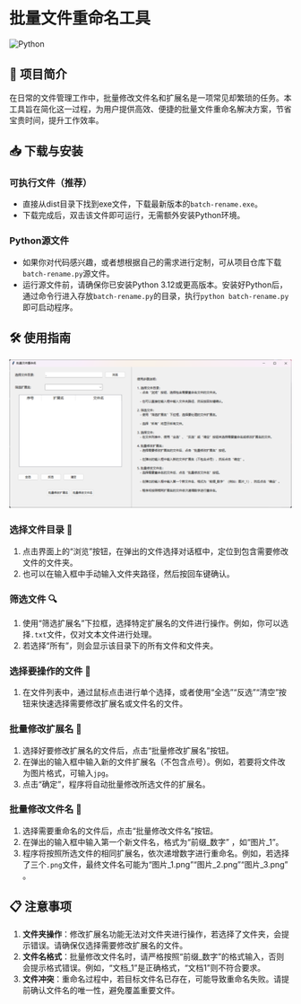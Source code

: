 # 批量文件重命名工具 
![Python](https://img.shields.io/badge/Python-3.12+-blue.svg)


## 🌟 项目简介
在日常的文件管理工作中，批量修改文件名和扩展名是一项常见却繁琐的任务。本工具旨在简化这一过程，为用户提供高效、便捷的批量文件重命名解决方案，节省宝贵时间，提升工作效率。

## 📥 下载与安装
### 可执行文件（推荐）
- 直接从dist目录下找到exe文件，下载最新版本的`batch-rename.exe`。
- 下载完成后，双击该文件即可运行，无需额外安装Python环境。

### Python源文件
- 如果你对代码感兴趣，或者想根据自己的需求进行定制，可从项目仓库下载`batch-rename.py`源文件。
- 运行源文件前，请确保你已安装Python 3.12或更高版本。安装好Python后，通过命令行进入存放`batch-rename.py`的目录，执行`python batch-rename.py`即可启动程序。

## 🛠 使用指南
![img.png](img.png)
### 选择文件目录 📂
1. 点击界面上的“浏览”按钮，在弹出的文件选择对话框中，定位到包含需要修改文件的文件夹。
2. 也可以在输入框中手动输入文件夹路径，然后按回车键确认。

### 筛选文件 🔍
1. 使用“筛选扩展名”下拉框，选择特定扩展名的文件进行操作。例如，你可以选择`.txt`文件，仅对文本文件进行处理。
2. 若选择“所有”，则会显示该目录下的所有文件和文件夹。

### 选择要操作的文件 📃
1. 在文件列表中，通过鼠标点击进行单个选择，或者使用“全选”“反选”“清空”按钮来快速选择需要修改扩展名或文件名的文件。

### 批量修改扩展名 🔄
1. 选择好要修改扩展名的文件后，点击“批量修改扩展名”按钮。
2. 在弹出的输入框中输入新的文件扩展名（不包含点号）。例如，若要将文件改为图片格式，可输入`jpg`。
3. 点击“确定”，程序将自动批量修改所选文件的扩展名。

### 批量修改文件名 📝
1. 选择需要重命名的文件后，点击“批量修改文件名”按钮。
2. 在弹出的输入框中输入第一个新文件名，格式为“前缀_数字” ，如“图片_1”。
3. 程序将按照所选文件的相同扩展名，依次递增数字进行重命名。例如，若选择了三个`.png`文件，最终文件名可能为“图片_1.png”“图片_2.png”“图片_3.png” 。

## 📋 注意事项
1. **文件夹操作**：修改扩展名功能无法对文件夹进行操作，若选择了文件夹，会提示错误。请确保仅选择需要修改扩展名的文件。
2. **文件名格式**：批量修改文件名时，请严格按照“前缀_数字”的格式输入，否则会提示格式错误。例如，“文档_1”是正确格式，“文档1”则不符合要求。
3. **文件冲突**：重命名过程中，若目标文件名已存在，可能导致重命名失败。请提前确认文件名的唯一性，避免覆盖重要文件。
